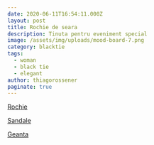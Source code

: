 ```yaml
---
date: 2020-06-11T16:54:11.000Z
layout: post
title: Rochie de seara
description: Tinuta pentru eveniment special
image: /assets/img/uploads/mood-board-7.png
category: blacktie
tags:
  - woman
  - black tie
  - elegant
author: thiagorossener
paginate: true
---
```

[Rochie](http://bit.do/fFWxF)

[Sandale](http://bit.do/fFWxH)[](http://bit.do/fFWxM)

[Geanta](http://bit.do/fFWxM)